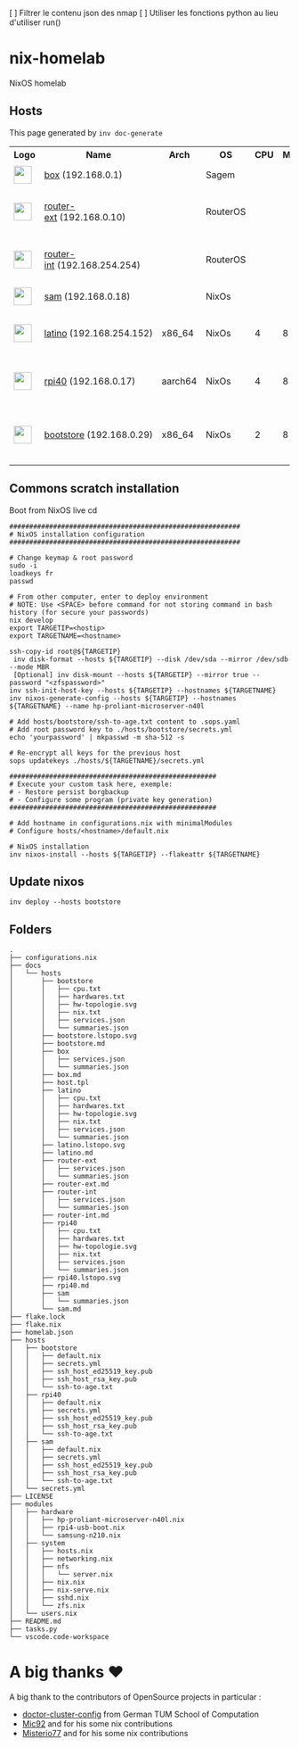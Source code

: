 [ ] Filtrer le contenu json des nmap
[ ] Utiliser les fonctions python au lieu d'utiliser run()

# nix-homelab
NixOS homelab

## Hosts

This page generated by `inv doc-generate`

[comment]: (>>HOSTS)

<font size="10px"><table>
    <tr>
        <th>Logo</th>
        <th>Name</th>
        <th>Arch</th>
        <th>OS</th>
        <th>CPU</th>
        <th>Memory</th>
        <th>Disk</th>
        <th>Description</th>
    </tr><tr>
        <td><a href="./docs/hosts/box.md"><img width="32" src="https://logos-marques.com/wp-content/uploads/2022/03/SFR-Logo-1994.png"></a></td>
        <td><a href="./docs/hosts/box.md">box</a>&nbsp;(192.168.0.1)</td>
        <td></td>
        <td>Sagem</td>
        <td></td>
        <td></td>
        <td></td>
        <td>SFR internet box</td>
    </tr><tr>
        <td><a href="./docs/hosts/router-ext.md"><img width="32" src="https://cdn.shopify.com/s/files/1/0653/8759/3953/files/512.png?v=1657867177&width=32"></a></td>
        <td><a href="./docs/hosts/router-ext.md">router-ext</a>&nbsp;(192.168.0.10)</td>
        <td></td>
        <td>RouterOS</td>
        <td></td>
        <td></td>
        <td></td>
        <td>External home mikrotik router</td>
    </tr><tr>
        <td><a href="./docs/hosts/router-int.md"><img width="32" src="https://cdn.shopify.com/s/files/1/0653/8759/3953/files/512.png?v=1657867177&width=32"></a></td>
        <td><a href="./docs/hosts/router-int.md">router-int</a>&nbsp;(192.168.254.254)</td>
        <td></td>
        <td>RouterOS</td>
        <td></td>
        <td></td>
        <td></td>
        <td>Internal home mikrotik router</td>
    </tr><tr>
        <td><a href="./docs/hosts/sam.md"><img width="32" src="https://upload.wikimedia.org/wikipedia/commons/thumb/a/ab/Xfce_logo-footprint.svg/32px-Xfce_logo-footprint.svg.png"></a></td>
        <td><a href="./docs/hosts/sam.md">sam</a>&nbsp;(192.168.0.18)</td>
        <td></td>
        <td>NixOs</td>
        <td></td>
        <td></td>
        <td></td>
        <td>Samsung N110 Latop</td>
    </tr><tr>
        <td><a href="./docs/hosts/latino.md"><img width="32" src="https://styles.redditmedia.com/t5_6sciw0/styles/communityIcon_h3cvittvupi91.png"></a></td>
        <td><a href="./docs/hosts/latino.md">latino</a>&nbsp;(192.168.254.152)</td>
        <td>x86_64</td>
        <td>NixOs</td>
        <td>4</td>
        <td>8 Go</td>
        <td>465.76 GiB</td>
        <td>Dell Latitude E5540 Latop</td>
    </tr><tr>
        <td><a href="./docs/hosts/rpi40.md"><img width="32" src="https://upload.wikimedia.org/wikipedia/fr/thumb/3/3b/Raspberry_Pi_logo.svg/32px-Raspberry_Pi_logo.svg.png"></a></td>
        <td><a href="./docs/hosts/rpi40.md">rpi40</a>&nbsp;(192.168.0.17)</td>
        <td>aarch64</td>
        <td>NixOs</td>
        <td>4</td>
        <td>8 Go</td>
        <td>495.48 GiB</td>
        <td>The Raspberry PI 4 storage server</td>
    </tr><tr>
        <td><a href="./docs/hosts/bootstore.md"><img width="32" src="https://simpleicons.org/icons/databricks.svg"></a></td>
        <td><a href="./docs/hosts/bootstore.md">bootstore</a>&nbsp;(192.168.0.29)</td>
        <td>x86_64</td>
        <td>NixOs</td>
        <td>2</td>
        <td>8 Go</td>
        <td>3.64 TiB</td>
        <td>HP Proliant Microserver N40L storage server</td>
    </tr></table></font>

[comment]: (<<HOSTS)

## Commons scratch installation

Boot from NixOS live cd

```
##########################################################
# NixOS installation configuration
##########################################################

# Change keymap & root password
sudo -i
loadkeys fr
passwd 

# From other computer, enter to deploy environment
# NOTE: Use <SPACE> before command for not storing command in bash history (for secure your passwords)
nix develop
export TARGETIP=<hostip>
export TARGETNAME=<hostname>

ssh-copy-id root@${TARGETIP}
 inv disk-format --hosts ${TARGETIP} --disk /dev/sda --mirror /dev/sdb --mode MBR
 [Optional] inv disk-mount --hosts ${TARGETIP} --mirror true --password "<zfspassword>"
inv ssh-init-host-key --hosts ${TARGETIP} --hostnames ${TARGETNAME}
inv nixos-generate-config --hosts ${TARGETIP} --hostnames ${TARGETNAME} --name hp-proliant-microserver-n40l

# Add hosts/bootstore/ssh-to-age.txt content to .sops.yaml
# Add root password key to ./hosts/bootstore/secrets.yml 
echo 'yourpassword' | mkpasswd -m sha-512 -s

# Re-encrypt all keys for the previous host
sops updatekeys ./hosts/${TARGETNAME}/secrets.yml

####################################################
# Execute your custom task here, exemple:
# - Restore persist borgbackup
# - Configure some program (private key generation)
####################################################

# Add hostname in configurations.nix with minimalModules
# Configure hosts/<hostname>/default.nix

# NixOS installation
inv nixos-install --hosts ${TARGETIP} --flakeattr ${TARGETNAME}
```

## Update nixos

```
inv deploy --hosts bootstore
```


## Folders

[comment]: (>>FOLDERS)

```
.
├── configurations.nix
├── docs
│   └── hosts
│       ├── bootstore
│       │   ├── cpu.txt
│       │   ├── hardwares.txt
│       │   ├── hw-topologie.svg
│       │   ├── nix.txt
│       │   ├── services.json
│       │   └── summaries.json
│       ├── bootstore.lstopo.svg
│       ├── bootstore.md
│       ├── box
│       │   ├── services.json
│       │   └── summaries.json
│       ├── box.md
│       ├── host.tpl
│       ├── latino
│       │   ├── cpu.txt
│       │   ├── hardwares.txt
│       │   ├── hw-topologie.svg
│       │   ├── nix.txt
│       │   ├── services.json
│       │   └── summaries.json
│       ├── latino.lstopo.svg
│       ├── latino.md
│       ├── router-ext
│       │   ├── services.json
│       │   └── summaries.json
│       ├── router-ext.md
│       ├── router-int
│       │   ├── services.json
│       │   └── summaries.json
│       ├── router-int.md
│       ├── rpi40
│       │   ├── cpu.txt
│       │   ├── hardwares.txt
│       │   ├── hw-topologie.svg
│       │   ├── nix.txt
│       │   ├── services.json
│       │   └── summaries.json
│       ├── rpi40.lstopo.svg
│       ├── rpi40.md
│       ├── sam
│       │   └── summaries.json
│       └── sam.md
├── flake.lock
├── flake.nix
├── homelab.json
├── hosts
│   ├── bootstore
│   │   ├── default.nix
│   │   ├── secrets.yml
│   │   ├── ssh_host_ed25519_key.pub
│   │   ├── ssh_host_rsa_key.pub
│   │   └── ssh-to-age.txt
│   ├── rpi40
│   │   ├── default.nix
│   │   ├── secrets.yml
│   │   ├── ssh_host_ed25519_key.pub
│   │   ├── ssh_host_rsa_key.pub
│   │   └── ssh-to-age.txt
│   ├── sam
│   │   ├── default.nix
│   │   ├── secrets.yml
│   │   ├── ssh_host_ed25519_key.pub
│   │   ├── ssh_host_rsa_key.pub
│   │   └── ssh-to-age.txt
│   └── secrets.yml
├── LICENSE
├── modules
│   ├── hardware
│   │   ├── hp-proliant-microserver-n40l.nix
│   │   ├── rpi4-usb-boot.nix
│   │   └── samsung-n210.nix
│   ├── system
│   │   ├── hosts.nix
│   │   ├── networking.nix
│   │   ├── nfs
│   │   │   └── server.nix
│   │   ├── nix.nix
│   │   ├── nix-serve.nix
│   │   ├── sshd.nix
│   │   └── zfs.nix
│   └── users.nix
├── README.md
├── tasks.py
└── vscode.code-workspace

```


[comment]: (<<FOLDERS)


# A big thanks ❤️

A big thank to the contributors of OpenSource projects in particular :
- [doctor-cluster-config](https://github.com/TUM-DSE/doctor-cluster-config) from German TUM School of Computation
- [Mic92](https://github.com/Mic92/dotfiles) and for his some nix contributions
- [Misterio77](https://github.com/Misterio77/nix-config) and for his some nix contributions